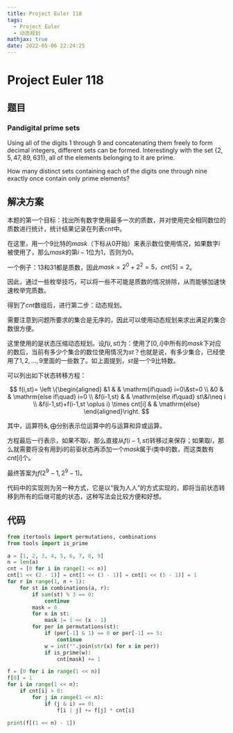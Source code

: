 ```yaml
---
title: Project Euler 118
tags:
  - Project Euler
  - 动态规划
mathjax: true
date: 2022-05-06 22:24:25
---
```


<escape><!-- more --></escape>

# Project Euler 118

## 题目

### Pandigital prime sets

Using all of the digits $1$ through $9$ and concatenating them freely to form decimal integers, different sets can be formed. Interestingly with the set $\{2,5,47,89,631\}$, all of the elements belonging to it are prime.

How many distinct sets containing each of the digits one through nine exactly once contain only prime elements?

## 解决方案

本题的第一个目标：找出所有数字使用最多一次的质数，并对使用完全相同数位的质数进行统计，统计结果记录在列表$cnt$中。

在这里，用一个$9$比特的$mask$（下标从$0$开始）来表示数位使用情况，如果数字$i$被使用了，那么$mask$的第$i-1$位为$1$，否则为$0$。

一个例子：$13$和$31$都是质数，因此$mask=2^0+2^2=5，cnt[5]=2$。

因此，通过一些枚举技巧，可以将一些不可能是质数的情况排除，从而能够加速快速枚举完质数。

得到了$cnt$数组后，进行第二步：动态规划。

需要注意到问题所要求的集合是无序的，因此可以使用动态规划来求出满足的集合数很方便。

这里使用的是状态压缩动态规划。设$f(i,st)$为：使用了$[0,i]$中所有的$mask$下对应的数后，当前有多少个集合的数位使用情况为$st$？也就是说，有多少集合，已经使用了$1,2,\dots,9$里面的一些数了。如上面提到，$st$是一个$9$比特数。

可以列出如下状态转移方程：

$$
f(i,st)=
\left \{\begin{aligned}
  &1  & & \mathrm{if\quad} i=0\&st=0 \\
  &0  & & \mathrm{else if\quad} i=0 \\
  &f(i-1,st)  & & \mathrm{else if\quad} st\&i\neq i \\
  &f(i-1,st)+f(i-1,st \oplus i) \times cnt[i] & & \mathrm{else}
\end{aligned}\right.
$$

其中，运算符$\& , \bigoplus$分别表示位运算中的与运算和异或运算。

方程最后一行表示，如果不取$i$，那么直接从$f(i-1,st)$转移过来保存；如果取$i$，那么就需要将没有用到$i$的前驱状态再添加一个$mask$属于$i$类中的数，而这类数有$cnt[i]$个。

最终答案为$f(2^9-1,2^9-1)$。

代码中的实现则为另一种方式，它是以“我为人人”的方式实现的，即将当前状态转移到所有的后继可能的状态，这种写法会比较方便和好想。

## 代码

```py
from itertools import permutations, combinations
from tools import is_prime

a = [1, 2, 3, 4, 5, 6, 7, 8, 9]
n = len(a)
cnt = [0 for i in range(1 << n)]
cnt[1 << (2 - 1)] = cnt[1 << (3 - 1)] = cnt[1 << (5 - 1)] = 1
for r in range(1, n + 1):
    for st in combinations(a, r):
        if sum(st) % 3 == 0:
            continue
        mask = 0
        for x in st:
            mask |= 1 << (x - 1)
        for per in permutations(st):
            if (per[-1] & 1) == 0 or per[-1] == 5:
                continue
            w = int("".join(str(x) for x in per))
            if is_prime(w):
                cnt[mask] += 1

f = [0 for i in range(1 << n)]
f[0] = 1
for i in range(1 << n):
    if cnt[i] > 0:
        for j in range(1 << n):
            if (j & i) == 0:
                f[i | j] += f[j] * cnt[i]

print(f[(1 << n) - 1])

```
